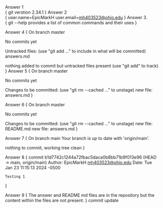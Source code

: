 Answer 1  
    {
    git verstion 2.34.1
    }
Answer 2  
    {
    user.name=EpicMarkH
    user.email=mh403523@ohio.edu
    }
Answer 3.  
    {
    git --help provides a list of common commands and their uses
    }


Answer 4 
{
On branch master

No commits yet

Untracked files:
  (use "git add <file>..." to include in what will be committed)
        answers.md

nothing added to commit but untracked files present (use "git add" to track)
}
Answer 5
{
On branch master

No commits yet

Changes to be committed:
  (use "git rm --cached <file>..." to unstage)
        new file:   answers.md
}

Answer 6
{
On branch master

No commits yet

Changes to be committed:
  (use "git rm --cached <file>..." to unstage)
        new file:   README.md
        new file:   answers.md
}

Answer 7 
{
On branch main
Your branch is up to date with 'origin/main'.

nothing to commit, working tree clean
}

Answer 8
{
commit b1d7742c1244a72fbac5daca0b8bb71b9f013e96 (HEAD -> main, origin/main)
Author: EpicMarkH <mh403523@ohio.edu>
Date:   Tue Jan 23 11:15:13 2024 -0500

    Testing 1
}

Answer 9
{
The answer and README md files are in the repository but the content within the files are not present.
}
commit update
